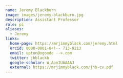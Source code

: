```yaml
---
name: Jeremy Blackburn
image: images/jeremy-blackburn.jpg
description: Assistant Professor
role: pi
aliases:
  - Jeremy
links:
  home-page: https://mrjimmyblack.com/jeremy.html
  orcid: 0000-0001-8<!-- 713-9213
  email: upton@ogoode -->.com
  twitter: jhblackb
  google-scholar: W_ApnIUAAAAJ
  external: https://mrjimmyblack.com/jhb-cv.pdf
---
```


<!-- Upton is a good dog.
He studied at the University of Good Dogs.
He likes pets, walkies, and treats. -->

